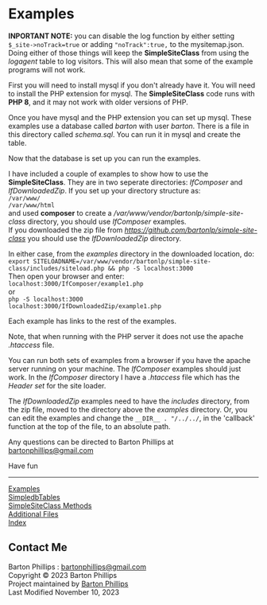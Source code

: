 # Examples

**INPORTANT NOTE:** you can disable the log function by either setting ```$_site->noTrack=true``` or adding ```"noTrack":true,``` to the mysitemap.json.
Doing either of those things will keep the **SimpleSiteClass** from using the *logagent* table to log visitors. This will also mean that some of the
example programs will not work.

First you will need to install mysql if you don't already have it. You will need to install the PHP extension for mysql. 
The **SimpleSiteClass** code runs with **PHP 8**, and it may not work with older versions of PHP.

Once you have mysql and the PHP extension you can set up mysql. These examples use a database called *barton* with user *barton*. There is
a file in this directory called *schema.sql*. You can run it in mysql and create the table.

Now that the database is set up you can run the examples.

I have included a couple of examples to show how to use the **SimpleSiteClass**. They are in two seperate directories: *IfComposer* and *IfDownloadedZip*.
If you set up your directory structure as:  
```/var/www/```  
```/var/www/html```  
and used **composer** to create a */var/www/vendor/bartonlp/simple-site-class* directory, you should use *IfComposer* examples.  
If you downloaded the zip file from *https://github.com/bartonlp/simple-site-class* you should use the *IfDownloadedZip* directory. 

In either case, from the *examples* directory in the downloaded location, do:  
```export SITELOADNAME=/var/www/vendor/bartonlp/simple-site-class/includes/siteload.php && php -S localhost:3000```  
Then open your browser and enter:  
```localhost:3000/IfComposer/example1.php```  
or  
```php -S localhost:3000```  
```localhost:3000/IfDownloadedZip/example1.php```

Each example has links to the rest of the examples.

Note, that when running with the PHP server it does not use the apache *.htaccess* file.

You can run both sets of examples from a browser if you have the apache server running on your machine. The *IfComposer* examples should
just work. In the *IfComposer* directory I have a *.htaccess* file which has the *Header set* for the site loader.

The *IfDownloadedZip* examples need to have the *includes* directory, from the zip file, moved to the directory above the *examples* 
directory. Or, you can edit the examples and change the ```__DIR__ . "/../../```, in the 'callback' function at the top of the file, to an absolute path.

Any questions can be directed to Barton Phillips at [bartonphillips@gmail.com](mail-to:bartonphillips@gmail.com)

Have fun

---

[Examples](examplereadme.html)  
[SimpledbTables](dbTables.html)  
[SimpleSiteClass Methods](siteclass.html)  
[Additional Files](files.html)  
[Index](index.html)
## Contact Me
Barton Phillips : [bartonphillips@gmail.com](mailto://bartonphillips@gmail.com)  
Copyright &copy; 2023 Barton Phillips  
Project maintained by [Barton Phillips](https://github.com/bartonlp)  
Last Modified November 10, 2023


